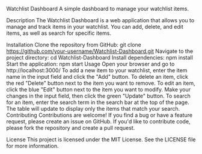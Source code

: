 Watchlist Dashboard
A simple dashboard to manage your watchlist items.

Description
The Watchlist Dashboard is a web application that allows you to manage and track items in your watchlist. You can add, delete, and edit items, as well as search for specific items.

Installation
Clone the repository from GitHub: git clone https://github.com/your-username/Watchlist-Dashboard.git
Navigate to the project directory: cd Watchlist-Dashboard
Install dependencies: npm install
Start the application: npm start
Usage
Open your browser and go to http://localhost:3000/
To add a new item to your watchlist, enter the item name in the input field and click the "Add" button.
To delete an item, click the red "Delete" button next to the item you want to remove.
To edit an item, click the blue "Edit" button next to the item you want to modify. Make your changes in the input field, then click the green "Update" button.
To search for an item, enter the search term in the search bar at the top of the page. The table will update to display only the items that match your search.
Contributing
Contributions are welcome! If you find a bug or have a feature request, please create an issue on GitHub. If you'd like to contribute code, please fork the repository and create a pull request.

License
This project is licensed under the MIT License. See the LICENSE file for more information.